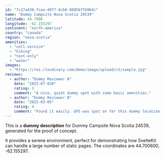 ```yaml
---
id: "7c27a438-7cae-40f7-9cb8-988567fb964c"
name: "Dummy Campsite Nova Scotia 24539"
latitude: 44.7006
longitude: -62.155297
continent: "north-america"
country: "canada"
region: "nova-scotia"
amenities:
  - "cell-service"
  - "hiking"
  - "tent-only"
  - "water"
images:
  - "https://res.cloudinary.com/demo/image/upload/v1/sample.jpg"
reviews:
  - author: "Dummy Reviewer A"
    date: "2025-07-020"
    rating: 3
    comment: "A nice, quiet dummy spot with some basic amenities."
  - author: "Dummy Reviewer B"
    date: "2025-03-05"
    rating: 4
    comment: "Found it easily. GPS was spot on for this dummy location."
---
```


This is a **dummy description** for Dummy Campsite Nova Scotia 24539, generated for the proof of concept.

It provides a serene environment, perfect for demonstrating how SvelteKit can handle a large number of static pages. The coordinates are 44.700600, -62.155297.

